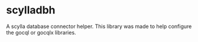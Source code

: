 # scylladbh
A scylla database connector helper. This library was made to help configure the gocql or gocqlx libraries.